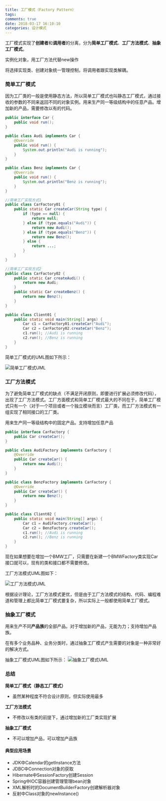```yaml
---
title: 工厂模式（Factory Pattern）
tags:
comments: true
date: 2018-03-17 16:10:10
categories: 设计模式
---
```

工厂模式实现了**创建者**和**调用者**的分离，分为**简单工厂模式**、**工厂方法模式**、**抽象工厂模式**。

实例化对象，用工厂方法代替new操作

将选择实现类、创建对象统一管理控制，将调用者跟实现类解耦。

<!-- more -->


### 简单工厂模式

因为工厂类的一般是使用静态方法，所以简单工厂模式也叫静态工厂模式，通过接收的参数的不同来返回不同的对象实例。用来生产同一等级结构中的任意产品。增加新的产品，需要修改以有的代码。

```java
public interface Car {
    public void run();
}
```

```java
public class Audi implements Car {
    @Override
    public void run() {
        System.out.println("Audi is running");
    }
}
```

```java
public class Benz implements Car {
    @Override
    public void run() {
        System.out.println("Benz is running");
    }
}
```

```java
//简单工厂实现方式1
public class CarFactory01 {
    public static Car createCar(String type) {
        if (type == null) {
            return null;
        } else if (type.equals("Audi")) {
            return new Audi();
        } else if (type.equals("Benz")) {
            return new Benz();
        } else {
            return ...;
        }
    }
}
```

```java
//简单工厂实现方式2
public class CarFactory02 {
    public static Car createAudi() {
        return new Audi;
    }
    public static Car createBenz() {
        return new Benz();
    }
}
```

```java
public class Client01 {
    public static void main(String[] args) {
        Car c1 = CarFactory01.createCar("Audi");
        Car c2 = CarFactory02.createCar("Benz");
        c1.run(); //Audi is running
        c2.run(); //Benz is running
    }
}
```



简单工厂模式的UML图如下所示：

![简单工厂模式UML](简单工厂模式UML.png)



### 工厂方法模式

为了避免简单工厂模式的缺点（不满足开闭原则，即要进行扩展必须修改代码），出现了工厂方法模式。工厂方面模式和简单工厂模式最大的不同在于，简单工厂模式只有一个（对于一个项目或者一个独立模块而言）工厂类，而工厂方法模式有一组实现了相同接口的工厂类。

用来生产同一等级结构中的固定产品。支持增加任意产品

```java
public interface CarFactory {
    public Car createCar();
}
```

```java
public class AudiFactory implements CarFactory {
    @Override
    public Car createCar() {
        return new Audi();
    }
}
```

```java
public class BenzFactory implements CarFactory {
    @Override
    public Car createCar() {
        return new Benz();
    }
}
```

```java
public class Client02 {
    public static void main(String[] args) {
        Car c1 = AudiFactory.createCar();
        Car c2 = BenzFactory.createCar();
        c1.run(); //Audi is running
        c2.run(); //Benz is running
    }
}
```

现在如果想要在增加一个BMW工厂，只需要在新建一个BMWFactory类实现Car接口就可以，现有的类和接口都不需要修改。

工厂方法模式UML图如下：

![工厂方法模式UML](工厂方法模式UML.png)



根据设计理论，工厂方法模式更优，但是由于工厂方法模式的结构、代码、编程难道和管理上都比简单工厂模式要复杂，所以实际上一般都使用简单工厂模式。

### 抽象工厂模式

用来生产不同**产品族**的全部产品。对于增加新的产品，无能为力；支持增加产品族。

在有多个业务品种、业务分类时，通过抽象工厂模式产生需要的对象是一种非常好的解决方式。

抽象工厂模式UML图如下所示：
![抽象工厂模式UML](抽象工厂模式UML.png)



### 总结

**简单工厂模式（静态工厂模式）**

- 虽然某种程度不符合设计原则，但实际使用最多

**工厂方法模式**

- 不修改以有类的前提下，通过增加新的工厂类实现扩展

**抽象工厂模式**

- 不可以增加产品，可以增加产品族

#### 典型应用场景

- JDK中Calendar的getInstance方法
- JDBC中Connection对象的获取
- Hibernate中SessionFactory创建Session
- Spring中IOC容器创建管理管理bean对象
- XML解析时的DocumentBuilderFactory创建解析器对象
- 反射中Class对象的newInstance()